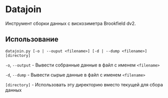 # Datajoin

Инструмент сборки данных с вискозиметра Brookfield dv2.

## Использование

```shell script
datajoin.py [-o | --ouput <filename>] [-d | --dump <filename>] [directory]
```

`-o`, `--output` - Вывести собранные данные в файл с именем `<filename>`

`-d`, `--dump` - Вывести сырые данные в файл с именем `<filename>`

`[directory]` - Использовать эту директорию вместо текущей для сбора данных

 